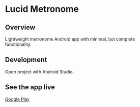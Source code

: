 # Lucid Metronome

## Overview

Lightweight metronome Android app with minimal, but complete functionality.

## Development

Open project with Android Studio.

## See the app live

[Google Play](https://play.google.com/store/apps/details?id=pl.titil.metronome)
